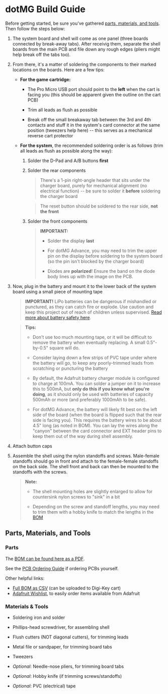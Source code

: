 # dotMG Build Guide

Before getting started, be sure you've gathered [parts, materials, and tools](#parts-materials-and-tools). Then follow the steps below:

1. The system board and shell will come as one panel (three boards connected by break-away tabs). After receivig them, separate the shell boards from the main PCB and file down any rough edges (pliers might help break off the tabs too).

1. From there, it's a matter of soldering the components to their marked locations on the boards. Here are a few tips:

    - **For the game cartridge:**

      - The Pro Micro USB port should point to the **left** when the cart is facing you (this should be apparent given the outline on the cart PCB)

      - Trim all leads as flush as possible

      - Break off the small breakaway tab between the 3rd and 4th contacts and stuff it in the system's card connector at the same position (tweezers help here) -- this serves as a mechanical reverse cart protector

    - **For the system**, the recommended soldering order is as follows (trim all leads as flush as possible along the way):

      1. Solder the D-Pad and A/B buttons **first**

      1. Solder the rear components

          > There's a 1-pin right-angle header that sits under the charger board, purely for mechanical alignment (no electrical function) -- be sure to solder it **before** soldering the charger board

          > The reset button should be soldered to the rear side, **not the front**

      1. Solder the front components

          > **IMPORTANT:**
          >
          > - Solder the display **last**
          >
          > - For dotMG Advance, you may need to trim the upper pin on the display before soldering to the system board (so the pin isn't blocked by the charger board)
          >
          > - Diodes are **polarized**! Ensure the band on the diode body lines up with the image on the PCB.

1. Now, plug in the battery and mount it to the lower back of the system board using a small piece of mounting tape
    > **IMPORTANT!** LiPo batteries can be dangerous if mishandled or punctured, as they can catch fire or explode. Use caution and keep this project out of reach of children unless supervised. [Read more about battery safety here](https://learn.adafruit.com/li-ion-and-lipoly-batteries).

    > **Tips:**
    >
    > - Don't use too much mounting tape, or it will be difficult to remove the battery when eventually replacing. A small 0.5"-by-0.5" square will do.
    >
    > - Consider laying down a few strips of PVC tape under where the battery will go, to keep any poorly-trimmed leads from scratching or puncturing the battery
    >
    > - By default, the Adafruit battery charger module is configured to charge at 100mA. You can solder a jumper on it to increase this to 500mA, but **only do this if you know what you're doing**, as it should only be used with batteries of capacity 500mAh or more (and preferably 1000mAh to be safe).
    >
    > - For dotMG Advance, the battery will likely fit best on the left side of the board (when the board is flipped such that the rear side is facing you). This requires the battery wires to be about 4.5" long (as noted in BOM). You can lay the wires along the "canyon" between the card connector and EXT header pins to keep them out of the way during shell assembly.

1. Attach button caps

1. Assemble the shell using the nylon standoffs and screws. Male-female standoffs should go in front and attach to the female-female standoffs on the back side. The shell front and back can then be mounted to the standoffs with the screws.

    > **Note:**
    >
    > - The shell mounting holes are slightly enlarged to allow for countersink nylon screws to "sink" in a bit
    >
    > - Depending on the screw and standoff lengths, you may need to trim them with a hobby knife to match the lengths in the [BOM](#parts)

## Parts, Materials, and Tools

### Parts

The [BOM can be found here as a PDF](bom.pdf).

See the [PCB Ordering Guide](docs/pcb-ordering.md) if ordering PCBs yourself.

Other helpful links:

- [Full BOM as CSV](bom.csv) (can be uploaded to Digi-Key cart)
- [Adafruit Wishlist](http://www.adafruit.com/wishlists/520023), to easily order items available from Adafruit

### Materials & Tools

- Soldering iron and solder

- Phillips-head screwdriver, for assembling shell

- Flush cutters (NOT diagonal cutters), for trimming leads

- Metal file or sandpaper, for trimming board tabs

- Tweezers

- _Optional_: Needle-nose pliers, for trimming board tabs

- _Optional_: Hobby knife (if trimming screws/standoffs)

- _Optional_: PVC (electrical) tape
